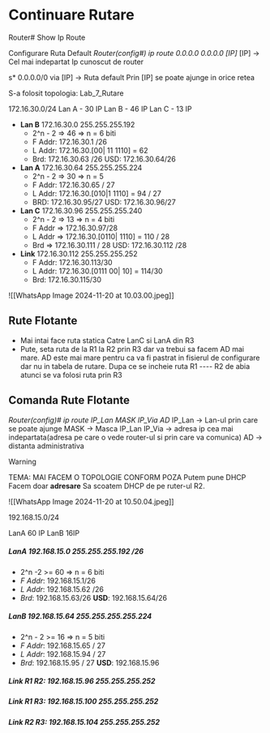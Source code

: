 # Continuare Rutare

Router# Show Ip Route


Configurare Ruta Default
*Router(config#) ip route 0.0.0.0 0.0.0.0 \[IP]*
\[IP] -> Cel mai indepartat Ip cunoscut de router


s* 0.0.0.0/0 via \[IP] -> Ruta default
Prin \[IP] se poate ajunge in orice retea

S-a folosit topologia:
Lab_7_Rutare

172.16.30.0/24
Lan A - 30 IP
Lan B - 46 IP
Lan C - 13 IP


- **Lan B** 172.16.30.0 255.255.255.192
	- 2^n - 2 => 46 => n = 6 biti
	- F Addr: 172.16.30.1 /26
	- L Addr: 172.16.30.\[00| 11 1110] = 62
	- Brd: 172.16.30.63 /26
USD: 172.16.30.64/26
- **Lan A**  172.16.30.64 255.255.255.224
	- 2^n - 2 => 30 => n = 5
	- F Addr: 172.16.30.65 / 27
	- L Addr: 172.16.30.\[010|1 1110] = 94 / 27
	- BRD: 172.16.30.95/27
USD: 172.16.30.96/27
- **Lan C** 172.16.30.96 255.255.255.240
	- 2^n - 2 => 13 => n = 4 biti
	- F Addr => 172.16.30.97/28
	- L Addr => 172.16.30.\[0110| 1110] = 110 / 28
	- Brd => 172.16.30.111 / 28
USD: 172.16.30.112 /28
- **Link** 172.16.30.112 255.255.255.252
	- F Addr: 172.16.30.113/30
	- L Addr: 172.16.30.\[0111 00| 10] = 114/30
	- Brd: 172.16.30.115/30


![[WhatsApp Image 2024-11-20 at 10.03.00.jpeg]]
## Rute Flotante

- Mai intai face ruta statica Catre LanC si LanA din R3
- Pute, seta ruta de la R1 la R2 prin R3 dar va trebui sa facem AD mai mare. AD este mai mare pentru ca va fi pastrat in fisierul de configurare dar nu in tabela de rutare. Dupa ce se incheie ruta R1 ---- R2 de abia atunci se va folosi ruta prin R3
## Comanda Rute Flotante
*Router(config)#  ip route IP_Lan MASK IP_Via AD*
IP_Lan -> Lan-ul prin care se poate ajunge
MASK -> Masca IP_Lan
IP_Via -> adresa ip cea mai indepartata(adresa pe care o vede router-ul si prin care va comunica)
AD -> distanta administrativa

> [!WARNING]
> TEMA: MAI FACEM O TOPOLOGIE CONFORM POZA
> Putem pune DHCP
> Facem doar **adresare**
> Sa scoatem DHCP de pe ruter-ul R2.



![[WhatsApp Image 2024-11-20 at 10.50.04.jpeg]]


192.168.15.0/24

LanA 60 IP
LanB 16IP

##### LanA 192.168.15.0 255.255.255.192 /26
- 2^n -2 >= 60 => n = 6 biti 
- *F Addr*: 192.168.15.1/26
- *L Addr*: 192.168.15.62 /26
- *Brd*: 192.168.15.63/26
**USD**: 192.168.15.64/26

##### LanB 192.168.15.64 255.255.255.255.224
- 2^n - 2 >= 16 => n = 5 biti
- *F Addr*: 192.168.15.65 / 27
- *L Addr*: 192.168.15.94 / 27
- *Brd*: 192.168.15.95 / 27
**USD**: 192.168.15.96

##### Link **R1 R2**: 192.168.15.96 255.255.255.252
##### Link **R1 R3**: 192.168.15.100 255.255.255.252
##### Link **R2 R3**: 192.168.15.104 255.255.255.252




